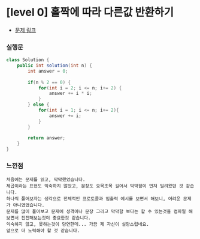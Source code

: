 # [level 0] 홀짝에 따라 다른값 반환하기

* [문제 링크](https://school.programmers.co.kr/learn/courses/30/lessons/181935)


### 실행문

```java
class Solution {
    public int solution(int n) {
        int answer = 0;
        
        if(n % 2 == 0) {
            for(int i = 2; i <= n; i+= 2) {
                answer += i * i;
            }
        } else {
            for(int i = 1; i <= n; i+= 2){
                answer += i;
            }
        }
        
        return answer;
    }
}
```


### 느낀점

```
처음에는 문제를 읽고, 막막했었습니다.
제곱이라는 표현도 익숙하지 않았고, 문장도 요목조목 길어서 막막함이 먼저 밀려왔던 것 같습니다.
하나씩 풀어보자는 생각으로 전체적인 프로토콜과 입출력 예시를 보면서 해보니, 어려운 문제가 아니였었습니다.
문제를 많이 풀어보고 문제에 성격이나 문장 그리고 막막함 보다는 할 수 있는것을 컴파일 해보면서 진전해보는것이 중요한것 같습니다.
익숙하지 않고, 못하는것이 당연한데... 가끔 제 자신이 실망스럽네요.
앞으로 더 노력해야 할 것 같습니다.
``` 
